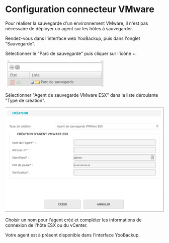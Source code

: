 # Configuration connecteur VMware

Pour réaliser la sauvegarde d'un environnement VMware, il n'est pas nécessaire de déployer un agent sur les hôtes à sauvegarder.

Rendez-vous dans l'interface web YooBackup, puis dans l'onglet "Sauvegarde".

Sélectionner le "Parc de sauvegarde" puis cliquer sur l'icône +.

![](../../.gitbook/assets/image%20%285%29.png)

Sélectionner "Agent de sauvegarde VMware ESX" dans la liste déroulante "Type de création".

![](../../.gitbook/assets/image%20%2831%29.png)

Choisir un nom pour l'agent créé et compléter les informations de connexion de l'hôte ESX ou du vCenter.

Votre agent est à présent disponible dans l'interface YooBackup.



